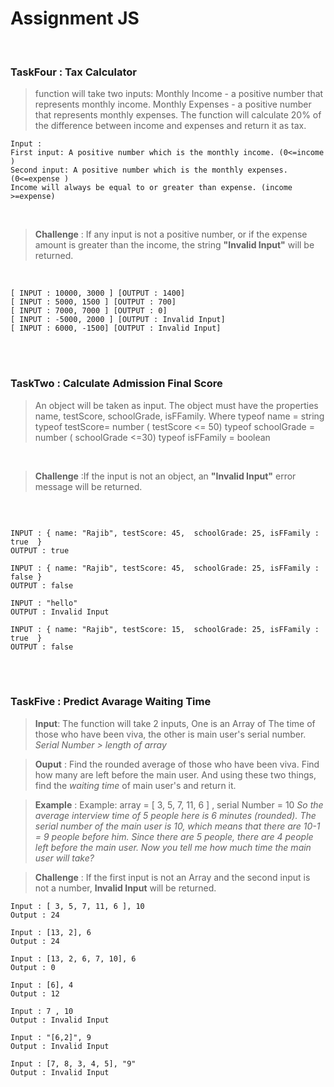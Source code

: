 # Assignment JS

<br/>

### TaskFour : Tax Calculator

> function will take two inputs:
> Monthly Income - a positive number that represents monthly income.
> Monthly Expenses - a positive number that represents monthly expenses.
> The function will calculate 20% of the difference between income and expenses and return it as tax.

```
Input :
First input: A positive number which is the monthly income. (0<=income )
Second input: A positive number which is the monthly expenses. (0<=expense )
Income will always be equal to or greater than expense. (income >=expense)
```
<br/>

> **Challenge** : If any input is not a positive number, or if the expense amount is greater than the income, the string **"Invalid Input"** will be returned.
<br/>

``` 
[ INPUT : 10000, 3000 ] [OUTPUT : 1400] 
[ INPUT : 5000, 1500 ] [OUTPUT : 700] 
[ INPUT : 7000, 7000 ] [OUTPUT : 0] 
[ INPUT : -5000, 2000 ] [OUTPUT : Invalid Input] 
[ INPUT : 6000, -1500] [OUTPUT : Invalid Input] 

```

<br/>
<br/>

### TaskTwo : Calculate Admission Final Score 

> An object will be taken as input. The object must have the properties name, testScore, schoolGrade, isFFamily. Where
> typeof name = string
> typeof testScore= number ( testScore <= 50)
> typeof schoolGrade = number ( schoolGrade <=30)
> typeof isFFamily = boolean
<br/>

> **Challenge** :If the input is not an object, an **"Invalid Input"** error message will be returned.

<br/>

``` 

INPUT : { name: "Rajib", testScore: 45,  schoolGrade: 25, isFFamily : true  }
OUTPUT : true

INPUT : { name: "Rajib", testScore: 45,  schoolGrade: 25, isFFamily : false }
OUTPUT : false

INPUT : "hello" 
OUTPUT : Invalid Input

INPUT : { name: "Rajib", testScore: 15,  schoolGrade: 25, isFFamily : true  }
OUTPUT : false

``` 

<br/>
<br/>

### TaskFive : Predict Avarage Waiting Time 

> **Input**: The function will take 2 inputs,
> One is an Array of The time of those who have been viva, the other is main user's serial number. *Serial Number > length of array*

> **Ouput** : Find the rounded average of those who have been viva. Find how many are left before the main user. And using these two things, find the *waiting time* of main user's and return it.

> **Example** : Example: array = [ 3, 5, 7, 11, 6 ] , serial Number = 10
*So the average interview time of 5 people here is 6 minutes (rounded). The serial number of the main user is 10, which means that there are 10-1 = 9 people before him. Since there are 5 people, there are 4 people left before the main user. Now you tell me how much time the main user will take?*

> **Challenge** : If the first input is not an Array and the second input is not a number, **Invalid Input** will be returned.

``` 
Input : [ 3, 5, 7, 11, 6 ], 10
Output : 24

Input : [13, 2], 6
Output : 24

Input : [13, 2, 6, 7, 10], 6
Output : 0

Input : [6], 4
Output : 12

Input : 7 , 10
Output : Invalid Input

Input : "[6,2]", 9
Output : Invalid Input

Input : [7, 8, 3, 4, 5], "9"
Output : Invalid Input

``` 